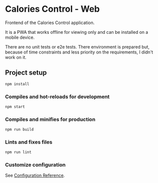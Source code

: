 # Calories Control - Web

Frontend of the Calories Control application.

It is a PWA that works offline for viewing only and can be installed on a mobile device.

There are no unit tests or e2e tests.
There environment is prepared but, because of time constraints and less priority on the requirements, I didn't work on it.

## Project setup

```sh
npm install
```

### Compiles and hot-reloads for development

```sh
npm start
```

### Compiles and minifies for production

```sh
npm run build
```

### Lints and fixes files

```sh
npm run lint
```

### Customize configuration

See [Configuration Reference](https://cli.vuejs.org/config/).
